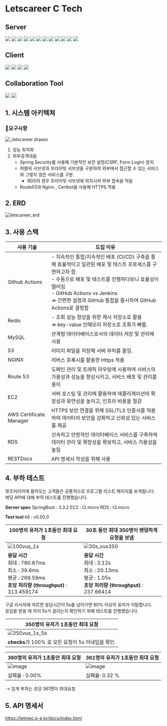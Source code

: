 # Letscareer C Tech

## Server
<img src="https://img.shields.io/badge/java-007396?style=flat-square&logo=OpenJDK&logoColor=white"> <img src="https://img.shields.io/badge/Spring-6DB33F?style=flat-square&logo=Spring&logoColor=white">
<img src="https://img.shields.io/badge/springboot-6DB33F?style=flat-square&logo=springboot&logoColor=white">
<img src="https://img.shields.io/badge/Spring Security-6DB33F?style=flat-square&logo=Spring Security&logoColor=white">
<img src="https://img.shields.io/badge/JUnit5-25A162?style=flat-square&logo=JUnit5&logoColor=white">
<img src="https://img.shields.io/badge/Hibernate-59666C?style=flat-square&logo=Hibernate&logoColor=white">
<img src="https://img.shields.io/badge/MySQL-4479A1?style=flat-square&logo=MySQL&logoColor=white">
<img src="https://img.shields.io/badge/Redis-DC382D?style=flat-square&logo=Redis&logoColor=white"> 
<img src="https://img.shields.io/badge/nginx-%23009639.svg?style=flat-square&logo=nginx&logoColor=white">
<img src="https://img.shields.io/badge/GitHub Actions-2088FF?style=flat-square&logo=GitHub Actions&logoColor=white">
<img src="https://img.shields.io/badge/Amazon%20EC2-FF9900?style=flat-square&logo=Amazon%20EC2&logoColor=white">
<img src="https://img.shields.io/badge/Amazon%20S3-569A31?style=flat-square&logo=Amazon%20S3&logoColor=white">


## Client
<img src="https://img.shields.io/badge/React-61DAFB?style=flat-square&logo=React&logoColor=black"/> <img src="https://img.shields.io/badge/Typescript-3178C6?style=flat-square&logo=Typescript&logoColor=white"/> <img src="https://img.shields.io/badge/Tailwind CSS-06B6D4?style=flat-square&logo=Tailwind CSS&logoColor=white"/>
<img src="https://img.shields.io/badge/Vercel-000000?style=flat-square&logo=Vercel&logoColor=white"/>

## Collaboration Tool
<img src="https://img.shields.io/badge/Git-F05032?style=flat-square&logo=git&logoColor=white"/> <img src="https://img.shields.io/badge/GitHub-181717?style=flat-square&logo=GitHub&logoColor=white"/>

## 1. 시스템 아키텍쳐
### 📄요구사항

![_letscareer drawio](https://github.com/user-attachments/assets/b6fda7e3-f39e-4477-99de-3a7c2ed4a613)

1. 성능 최적화
2. 외부공격대음
   - Spring Security를 사용해 기본적인 보안 설정(CSRF, Form Login) 방지
   - 퍼블릭 서브넷과 프라이빗 서브넷을 구분하여 외부에서 접근할 수 있는 서비스와 그렇지 않은 서비스를 구분.
     - RDS의 경우 프라이빗 서브넷에 위치시켜 외부 접속을 막음
   - Route53과 Nginx , Certbot을 사용해 HTTPS 적용
  

## 2. ERD
![letscareer_erd](https://github.com/user-attachments/assets/1cb569cd-1514-40aa-aefc-38d92c5498c5)

## 3. 사용 스택
| 사용 기술                   | 도입 이유                                                                                                                                                                                       |
|-------------------------|---------------------------------------------------------------------------------------------------------------------------------------------------------------------------------------------|
| Github Actions          | - 지속적인 통합/지속적인 배포 (CI/CD) 구축을 통해 효율적이고 일관된 배포 및 테스트 프로세스를 구현하고자 함.</br> - 수동으로 배포 및 테스트를 진행하다보니 효율성이 떨어짐</br> - GitHub Actions vs Jenkins</br>⇒ 간편한 설정과 GitHub 통합을 중시하여 GitHub Actions로 결정함 |
| Redis                   | - 조회 성능 향상을 위한 캐시 저장소로 활용</br> ⇒ key-value 인메모리 저장소로 조회가 빠름.</br>                                                                                                                        |                                                                                                
| MySQL                   | 관계형 데이터베이스로서의 데이터 저장 및 관리에 사용                                                                                                                                                               |
| S3                      | 이미지 파일을 저장해 서버 부하를 줄임.                                                                                                                                                                      |
| NGINX                   | 리버스 프록시를 활용한 Https 적용                                                                                                                                                                       |
| Route 53                | 도메인 관리 및 트래픽 라우팅에 사용하여 서비스의 가용성과 성능을 향상시키고, 서비스 배포 및 관리를 용이                                                                                                                                 |
| EC2                     | 서버 호스팅 및 관리에 활용하여 애플리케이션의 확장성과 유연성을 높이고, 인프라 비용을 절감                                                                                                                                         |
| AWS Certificate Manager | HTTPS 보안 연결을 위해 SSL/TLS 인증서를 적용하여 데이터의 보안을 강화하고 신뢰성 있는 서비스를 제공                                                                                                                              |
| RDS                     | 신속하고 안정적인 데이터베이스 서비스를 구축하여 데이터 관리 및 확장성을 확보하고, 서비스 가용성을 높임                                                                                                                                  | |
| RESTDocs                | API 명세서 작성을 위해 사용                                                                                                                                                                           |


## 4. 부하 테스트
렛츠커리어에 들어오는 고객들은 공통적으로 프로그램 리스트 페이지를 보게됩니다.</br>
해당 API에 대해 부하 테스트를 진행했습니다. 

**Server spec**
SpringBoot : 3.3.2
EC2 : t2.micro
RDS : t3.micro

**Test tool**
k6 : v0.50.0

| **100명의 유저가 1초동안 최대 요청** | **30초 동안 최대 350명이 랜덤하게 요청을 보냄** |
| --- | --- |
|![100vus_1s](https://github.com/user-attachments/assets/82971f83-5ce0-4d7c-a17a-c2427d23896b) |![30s_vus350](https://github.com/user-attachments/assets/0aafcc43-e310-445f-8d0b-6ec2e181f276)  |
| **응답 시간** </br> 최대 : 780.87ms </br> 최소 : 39.6ms </br> 평균 : 269.59ms </br> **초당 처리량 (throughput)** : 313.459174 | **응답 시간** </br> 최대 : 3.12s </br> 최소 : 20.13ms </br>평균 : 1.05s </br> **초당 처리량 (throughput)** : 237.66414 |

구글 리서치에 따르면 응답시간이 5s를 넘어가면 90% 이상의 유저가 이탈합니다. </br>
응답을 받을 때 까지 5s가 걸리는지 확인하기 위해 테스트를 진행했습니다.

| **350명의 유저가 1초동안 최대 요청** |
| --- |
|![350vus_1s_5s](https://github.com/user-attachments/assets/58a29124-ba6c-4b5f-8f98-962083f180b2)|
| **checks**가 100% 로 모든 요청이 5s 이내임을 확인. |

| **360명의 유저가 1초동안 최대 요청** | **361명의 유저가 1초동안 최대 요청** |
| --- | --- |
|![image](https://github.com/user-attachments/assets/ba9fb686-b35f-4a42-a3ef-e9abd7398d07)  |![image](https://github.com/user-attachments/assets/97e67f90-86b8-4029-a3fc-2e188434e253)  |
| 실패율 : 0.00%  | 실패율: 0.32 % |

-> 임계 부하는 초당 361명이 최대요청


## 5. API 명세서
https://letmec.p-e.kr/docs/index.html

